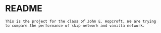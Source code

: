 # README
    This is the project for the class of John E. Hopcroft. We are trying to compare the performance of skip network and vanilla network.
